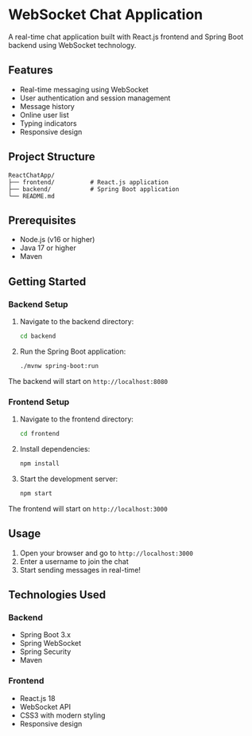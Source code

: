 # WebSocket Chat Application

A real-time chat application built with React.js frontend and Spring Boot backend using WebSocket technology.

## Features

- Real-time messaging using WebSocket
- User authentication and session management
- Message history
- Online user list
- Typing indicators
- Responsive design

## Project Structure

```
ReactChatApp/
├── frontend/          # React.js application
├── backend/           # Spring Boot application
└── README.md
```

## Prerequisites

- Node.js (v16 or higher)
- Java 17 or higher
- Maven

## Getting Started

### Backend Setup

1. Navigate to the backend directory:
   ```bash
   cd backend
   ```

2. Run the Spring Boot application:
   ```bash
   ./mvnw spring-boot:run
   ```

The backend will start on `http://localhost:8080`

### Frontend Setup

1. Navigate to the frontend directory:
   ```bash
   cd frontend
   ```

2. Install dependencies:
   ```bash
   npm install
   ```

3. Start the development server:
   ```bash
   npm start
   ```

The frontend will start on `http://localhost:3000`

## Usage

1. Open your browser and go to `http://localhost:3000`
2. Enter a username to join the chat
3. Start sending messages in real-time!

## Technologies Used

### Backend
- Spring Boot 3.x
- Spring WebSocket
- Spring Security
- Maven

### Frontend
- React.js 18
- WebSocket API
- CSS3 with modern styling
- Responsive design 